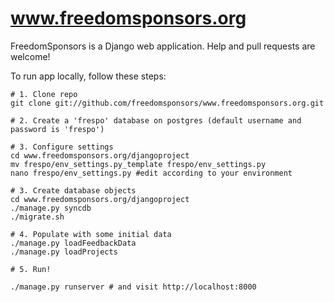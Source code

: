 www.freedomsponsors.org
=======================

FreedomSponsors is a Django web application.
Help and pull requests are welcome!

To run app locally, follow these steps:

```shell
# 1. Clone repo
git clone git://github.com/freedomsponsors/www.freedomsponsors.org.git

# 2. Create a 'frespo' database on postgres (default username and password is 'frespo')

# 3. Configure settings
cd www.freedomsponsors.org/djangoproject
mv frespo/env_settings.py_template frespo/env_settings.py
nano frespo/env_settings.py #edit according to your environment

# 3. Create database objects
cd www.freedomsponsors.org/djangoproject
./manage.py syncdb
./migrate.sh

# 4. Populate with some initial data
./manage.py loadFeedbackData
./manage.py loadProjects

# 5. Run!

./manage.py runserver # and visit http://localhost:8000
```